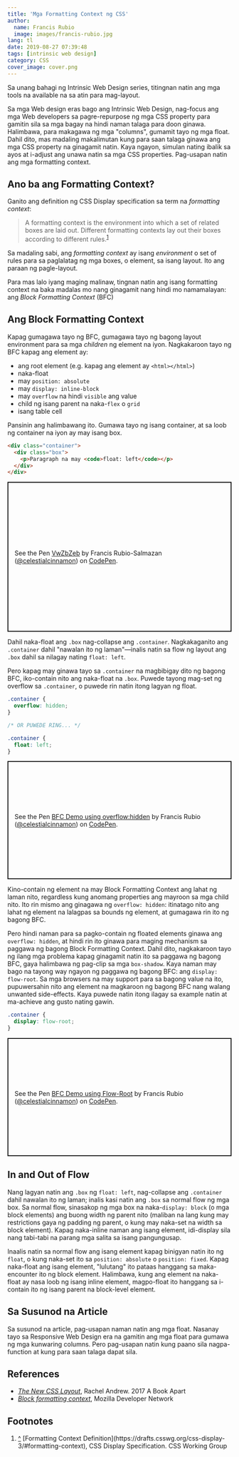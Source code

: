 ```yaml
---
title: 'Mga Formatting Context ng CSS'
author:
  name: Francis Rubio
  image: images/francis-rubio.jpg
lang: tl
date: 2019-08-27 07:39:48
tags: [intrinsic web design]
category: CSS
cover_image: cover.png
---
```

Sa unang bahagi ng Intrinsic Web Design series, titingnan natin ang mga tools na available na sa atin para mag-layout.
<!--more-->

Sa mga Web design eras bago ang Intrinsic Web Design, nag-focus ang mga Web developers sa pagre-repurpose ng mga CSS property para gamitin sila sa mga bagay na hindi naman talaga para doon ginawa. Halimbawa, para makagawa ng mga "columns", gumamit tayo ng mga float. Dahil dito, mas madaling makalimutan kung para saan talaga ginawa ang mga CSS property na ginagamit natin. Kaya ngayon, simulan nating ibalik sa ayos at i-adjust ang unawa natin sa mga CSS properties. Pag-usapan natin ang mga formatting context.

## Ano ba ang Formatting Context?

Ganito ang definition ng CSS Display specification sa term na <i>formatting context</i>:

> A formatting context is the environment into which a set of related boxes are laid out. Different formatting contexts lay out their boxes according to different rules.<sup id="src-1">[1](#ref-1)</sup>

Sa madaling sabi, ang <dfn>formatting context</dfn> ay isang <i>environment</i> o set of rules para sa paglalatag ng mga boxes, o element, sa isang layout. Ito ang paraan ng pagle-layout.

Para mas lalo iyang maging malinaw, tingnan natin ang isang formatting context na baka madalas mo nang ginagamit nang hindi mo namamalayan: ang <i>Block Formatting Context</i> (BFC)

## Ang Block Formatting Context
Kapag gumagawa tayo ng BFC, gumagawa tayo ng bagong layout environment para sa mga <em>children</em> ng element na iyon. Nagkakaroon tayo ng BFC kapag ang element ay:

- ang root element (e.g. kapag ang element ay `<html></html>`)
- naka-float
- may `position: absolute`
- may `display: inline-block`
- may `overflow` na hindi `visible` ang value
- child ng isang parent na naka-`flex` o `grid`
- isang table cell

Pansinin ang halimbawang ito. Gumawa tayo ng isang container, at sa loob ng container na iyon ay may isang box.

```html
<div class="container">
  <div class="box">
    <p>Paragraph na may <code>float: left</code></p>
  </div>
</div>
```
<p class="codepen" data-height="336" data-theme-id="0" data-default-tab="result" data-user="celestialcinnamon" data-slug-hash="VwZbZeb" style="height: 336px; box-sizing: border-box; display: flex; align-items: center; justify-content: center; border: 2px solid; margin: 1em 0; padding: 1em;" data-pen-title="VwZbZeb">
  <span>See the Pen <a href="https://codepen.io/celestialcinnamon/pen/VwZbZeb/">
  VwZbZeb</a> by Francis Rubio-Salmazan (<a href="https://codepen.io/celestialcinnamon">@celestialcinnamon</a>)
  on <a href="https://codepen.io">CodePen</a>.</span>
</p>

Dahil naka-float ang `.box` nag-collapse ang `.container`. Nagkakaganito ang `.container` dahil "nawalan ito ng laman"&mdash;inalis natin sa flow ng layout ang `.box` dahil sa nilagay nating `float: left`.

Pero kapag may ginawa tayo sa `.container` na magbibigay dito ng bagong BFC, iko-contain nito ang naka-float na `.box`. Puwede tayong mag-set ng overflow sa `.container`, o puwede rin natin itong lagyan ng float.

```css
.container {
  overflow: hidden;
}

/* OR PUWEDE RING... */

.container {
  float: left;
}
```

<p class="codepen" data-height="265" data-theme-id="0" data-default-tab="css,result" data-user="celestialcinnamon" data-slug-hash="YzKVKpx" style="height: 265px; box-sizing: border-box; display: flex; align-items: center; justify-content: center; border: 2px solid; margin: 1em 0; padding: 1em;" data-pen-title="BFC Demo using overflow:hidden">
  <span>See the Pen <a href="https://codepen.io/celestialcinnamon/pen/YzKVKpx/">
  BFC Demo using overflow:hidden</a> by Francis Rubio (<a href="https://codepen.io/celestialcinnamon">@celestialcinnamon</a>)
  on <a href="https://codepen.io">CodePen</a>.</span>
</p>

Kino-contain ng element na may Block Formatting Context ang lahat ng laman nito, regardless kung anomang properties ang mayroon sa mga child nito. Ito rin mismo ang ginagawa ng `overflow: hidden`: itinatago nito ang lahat ng element na lalagpas sa bounds ng element, at gumagawa rin ito ng bagong BFC.

Pero hindi naman para sa pagko-contain ng floated elements ginawa ang `overflow: hidden`, at hindi rin ito ginawa para maging mechanism sa paggawa ng bagong Block Formatting Context. Dahil dito, nagkakaroon tayo ng ilang mga problema kapag ginagamit natin ito sa paggawa ng bagong BFC, gaya halimbawa ng pag-clip sa mga `box-shadow`. Kaya naman may bago na tayong way ngayon ng paggawa ng bagong BFC: ang `display: flow-root`. Sa mga browsers na may support para sa bagong value na ito, pupuwersahin nito ang element na magkaroon ng bagong BFC nang walang unwanted side-effects. Kaya puwede natin itong ilagay sa example natin at ma-achieve ang gusto nating gawin.

```css
.container {
  display: flow-root;
}
```

<p class="codepen" data-height="265" data-theme-id="0" data-default-tab="css,result" data-user="celestialcinnamon" data-slug-hash="gOYWYRz" style="height: 265px; box-sizing: border-box; display: flex; align-items: center; justify-content: center; border: 2px solid; margin: 1em 0; padding: 1em;" data-pen-title="BFC Demo using Flow-Root">
  <span>See the Pen <a href="https://codepen.io/celestialcinnamon/pen/gOYWYRz/">
  BFC Demo using Flow-Root</a> by Francis Rubio (<a href="https://codepen.io/celestialcinnamon">@celestialcinnamon</a>)
  on <a href="https://codepen.io">CodePen</a>.</span>
</p>

## In and Out of Flow

Nang lagyan natin ang `.box` ng `float: left`, nag-collapse ang `.container` dahil nawalan ito ng laman; inalis kasi natin ang `.box` sa normal flow ng mga box. Sa normal flow, sinasakop ng mga box na naka-`display: block` (o mga block elements) ang buong width ng parent nito (maliban na lang kung may restrictions gaya ng padding ng parent, o kung may naka-set na width sa block element). Kapag naka-inline naman ang isang element, idi-display sila nang tabi-tabi na parang mga salita sa isang pangungusap.

Inaalis natin sa normal flow ang isang element kapag binigyan natin ito ng `float`, o kung naka-set ito sa `position: absolute` o `position: fixed`. Kapag naka-float ang isang element, "lulutang" ito pataas hanggang sa maka-encounter ito ng block element. Halimbawa, kung ang element na naka-float ay nasa loob ng isang inline element, magpo-float ito hanggang sa i-contain ito ng isang parent na block-level element.

## Sa Susunod na Article

Sa susunod na article, pag-usapan naman natin ang mga float. Nasanay tayo sa Responsive Web Design era na gamitin ang mga float para gumawa ng mga kunwaring columns. Pero pag-usapan natin kung paano sila nagpa-function at kung para saan talaga dapat sila.

## References

- <cite>[The New CSS Layout](https://abookapart.com/products/the-new-css-layout)</cite>, Rachel Andrew. 2017 A Book Apart
- <cite>[Block formatting context](https://developer.mozilla.org/en-US/docs/Web/Guide/CSS/Block_formatting_context)</cite>, Mozilla Developer Network

## Footnotes
<ol>  
  <li id="ref-1"><a href="#src-1">^</a> [Formatting Context Definition](https://drafts.csswg.org/css-display-3/#formatting-context), CSS Display Specification. CSS Working Group</li>
</ol>

<script async src="https://static.codepen.io/assets/embed/ei.js"></script>
